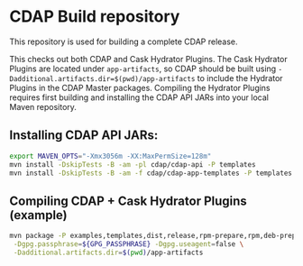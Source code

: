 # CDAP Build repository

This repository is used for building a complete CDAP release.

This checks out both CDAP and Cask Hydrator Plugins. The Cask Hydrator
Plugins are located under `app-artifacts`, so CDAP should be built using
`-Dadditional.artifacts.dir=$(pwd)/app-artifacts` to include the
Hydrator Plugins in the CDAP Master packages. Compiling the Hydrator
Plugins requires first building and installing the CDAP API JARs into
your local Maven repository.

## Installing CDAP API JARs:
```bash
export MAVEN_OPTS="-Xmx3056m -XX:MaxPermSize=128m"
mvn install -DskipTests -B -am -pl cdap/cdap-api -P templates
mvn install -DskipTests -B -am -f cdap/cdap-app-templates -P templates
```

## Compiling CDAP + Cask Hydrator Plugins (example)
```bash
mvn package -P examples,templates,dist,release,rpm-prepare,rpm,deb-prepare,deb,tgz,unit-tests \
 -Dgpg.passphrase=${GPG_PASSPHRASE} -Dgpg.useagent=false \
 -Dadditional.artifacts.dir=$(pwd)/app-artifacts
```
